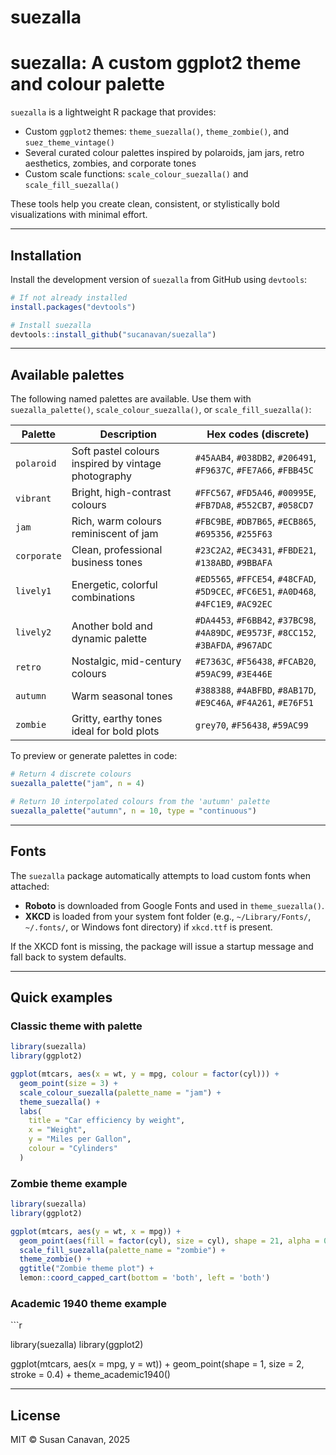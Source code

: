 suezalla
================

# suezalla: A custom ggplot2 theme and colour palette

`suezalla` is a lightweight R package that provides:

- Custom `ggplot2` themes: `theme_suezalla()`, `theme_zombie()`, and
  `suez_theme_vintage()`
- Several curated colour palettes inspired by polaroids, jam jars, retro
  aesthetics, zombies, and corporate tones
- Custom scale functions: `scale_colour_suezalla()` and
  `scale_fill_suezalla()`

These tools help you create clean, consistent, or stylistically bold
visualizations with minimal effort.

------------------------------------------------------------------------

## Installation

Install the development version of `suezalla` from GitHub using
`devtools`:

``` r
# If not already installed
install.packages("devtools")

# Install suezalla
devtools::install_github("sucanavan/suezalla")
```

------------------------------------------------------------------------

## Available palettes

The following named palettes are available. Use them with
`suezalla_palette()`, `scale_colour_suezalla()`, or
`scale_fill_suezalla()`:

| Palette | Description | Hex codes (discrete) |
|----|----|----|
| `polaroid` | Soft pastel colours inspired by vintage photography | `#45AAB4`, `#038DB2`, `#206491`, `#F9637C`, `#FE7A66`, `#FBB45C` |
| `vibrant` | Bright, high-contrast colours | `#FFC567`, `#FD5A46`, `#00995E`, `#FB7DA8`, `#552CB7`, `#058CD7` |
| `jam` | Rich, warm colours reminiscent of jam | `#FBC9BE`, `#DB7B65`, `#ECB865`, `#695356`, `#255F63` |
| `corporate` | Clean, professional business tones | `#23C2A2`, `#EC3431`, `#FBDE21`, `#138ABD`, `#9BBAFA` |
| `lively1` | Energetic, colorful combinations | `#ED5565`, `#FFCE54`, `#48CFAD`, `#5D9CEC`, `#FC6E51`, `#A0D468`, `#4FC1E9`, `#AC92EC` |
| `lively2` | Another bold and dynamic palette | `#DA4453`, `#F6BB42`, `#37BC98`, `#4A89DC`, `#E9573F`, `#8CC152`, `#3BAFDA`, `#967ADC` |
| `retro` | Nostalgic, mid-century colours | `#E7363C`, `#F56438`, `#FCAB20`, `#59AC99`, `#3E446E` |
| `autumn` | Warm seasonal tones | `#388388`, `#4ABFBD`, `#8AB17D`, `#E9C46A`, `#F4A261`, `#E76F51` |
| `zombie` | Gritty, earthy tones ideal for bold plots | `grey70`, `#F56438`, `#59AC99` |

To preview or generate palettes in code:

``` r
# Return 4 discrete colours
suezalla_palette("jam", n = 4)

# Return 10 interpolated colours from the 'autumn' palette
suezalla_palette("autumn", n = 10, type = "continuous")
```

------------------------------------------------------------------------

## Fonts

The `suezalla` package automatically attempts to load custom fonts when
attached:

- **Roboto** is downloaded from Google Fonts and used in
  `theme_suezalla()`.
- **XKCD** is loaded from your system font folder (e.g.,
  `~/Library/Fonts/`, `~/.fonts/`, or Windows font directory) if
  `xkcd.ttf` is present.

If the XKCD font is missing, the package will issue a startup message
and fall back to system defaults.

------------------------------------------------------------------------

## Quick examples

### Classic theme with palette

``` r
library(suezalla)
library(ggplot2)

ggplot(mtcars, aes(x = wt, y = mpg, colour = factor(cyl))) +
  geom_point(size = 3) +
  scale_colour_suezalla(palette_name = "jam") +
  theme_suezalla() +
  labs(
    title = "Car efficiency by weight",
    x = "Weight",
    y = "Miles per Gallon",
    colour = "Cylinders"
  )
```

### Zombie theme example

``` r
library(suezalla)
library(ggplot2)

ggplot(mtcars, aes(y = wt, x = mpg)) + 
  geom_point(aes(fill = factor(cyl), size = cyl), shape = 21, alpha = 0.8) + 
  scale_fill_suezalla(palette_name = "zombie") + 
  theme_zombie() +
  ggtitle("Zombie theme plot") +
  lemon::coord_capped_cart(bottom = 'both', left = 'both')
```

### Academic 1940 theme example

\`\`\`r

library(suezalla) library(ggplot2)

ggplot(mtcars, aes(x = mpg, y = wt)) + geom_point(shape = 1, size = 2,
stroke = 0.4) + theme_academic1940()

------------------------------------------------------------------------

## License

MIT © Susan Canavan, 2025
